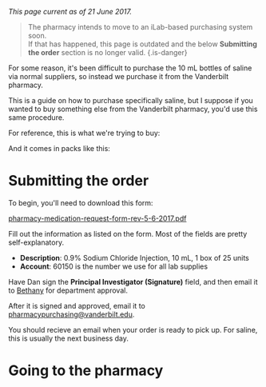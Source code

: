 <!-- TITLE: Buying Saline -->
*This page current as of 21 June 2017.*  

> The pharmacy intends to move to an iLab-based purchasing system soon.  
> If that has happened, this page is outdated and the below **Submitting the order** section is no longer valid.
{.is-danger}

For some reason, it's been difficult to purchase the 10 mL bottles of saline via normal suppliers, so instead we purchase it from the Vanderbilt pharmacy. 

This is a guide on how to purchase specifically saline, but I suppose if you wanted to buy something else from the Vanderbilt pharmacy, you'd use this same procedure.

For reference, this is what we're trying to buy:


And it comes in packs like this:


# Submitting the order
To begin, you'll need to download this form:

[pharmacy-medication-request-form-rev-5-6-2017.pdf](/uploads/buying-saline/pharmacy-medication-request-form-rev-5-6-2017.pdf "Pharmacy Medication Request Form Rev 5 6 2017")

Fill out the information as listed on the form. Most of the fields are pretty self-explanatory.

* **Description**: 0.9% Sodium Chloride Injection, 10 mL, 1 box of 25 units
* **Account**: 60150 is the number we use for all lab supplies

Have Dan sign the **Principal Investigator (Signature)** field, and then email it to [Bethany](/admin-asst#bethany-oates) for department approval.

After it is signed and approved, email it to pharmacypurchasing@vanderbilt.edu.

You should recieve an email when your order is ready to pick up. For saline, this is usually the next business day.
# Going to the pharmacy


